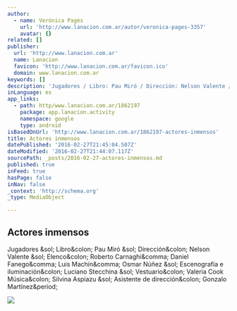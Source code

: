 ```yaml
---
author:
  - name: Verónica Pagés
    url: 'http://www.lanacion.com.ar/autor/veronica-pages-3357'
    avatar: {}
related: []
publisher:
  url: 'http://www.lanacion.com.ar'
  name: Lanacion
  favicon: 'http://www.lanacion.com.ar/favicon.ico'
  domain: www.lanacion.com.ar
keywords: []
description: 'Jugadores / Libro: Pau Miró / Dirección: Nelson Valente / Elenco: Roberto Carnaghi, Daniel Fanego, Luis Machín, Osmar Núñez / Escenografía e iluminación: Luciano Stecchina / Vestuario: Valeria Cook Música: Silvina Aspiazu / Asistente de dirección: Gonzalo Martínez.'
inLanguage: es
app_links:
  - path: http/www.lanacion.com.ar/1862197
    package: app.lanacion.activity
    namespace: google
    type: android
isBasedOnUrl: 'http://www.lanacion.com.ar/1862197-actores-inmensos'
title: Actores inmensos
datePublished: '2016-02-27T21:45:04.507Z'
dateModified: '2016-02-27T21:44:07.117Z'
sourcePath: _posts/2016-02-27-actores-inmensos.md
published: true
inFeed: true
hasPage: false
inNav: false
_context: 'http://schema.org'
_type: MediaObject

---
```

<article style=""><h1>Actores inmensos</h1><p>Jugadores &amp;sol; Libro&amp;colon; Pau Miró &amp;sol; Dirección&amp;colon; Nelson Valente &amp;sol; Elenco&amp;colon; Roberto Carnaghi&amp;comma; Daniel Fanego&amp;comma; Luis Machín&amp;comma; Osmar Núñez &amp;sol; Escenografía e iluminación&amp;colon; Luciano Stecchina &amp;sol; Vestuario&amp;colon; Valeria Cook Música&amp;colon; Silvina Aspiazu &amp;sol; Asistente de dirección&amp;colon; Gonzalo Martínez&amp;period;</p><img src="http://bucket.glanacion.com/anexos/fotos/43/2141543.jpg" /></article>